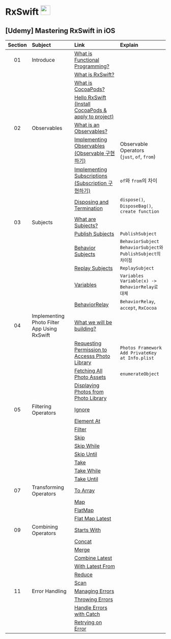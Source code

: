 # RxSwift <img src="https://user-images.githubusercontent.com/92699723/193454894-e169b5ff-abde-4862-be21-627aa667817b.png" width="30" height="30">

## [Udemy] Mastering RxSwift in iOS
|Section|Subject|Link|Explain|
|:-:|:--|:--|:--|   
|01|Introduce|[What is Functional Programming?](Mastering%20RxSwift%20in%20iOS/Section1.%20Introduce/What%20is%20Functional%20Programming?.md)|   
|||[What is RxSwift?](Mastering%20RxSwift%20in%20iOS/Section1.%20Introduce/What%20is%20RxSwift.md)|
|||[What is CocoaPods?](https://github.com/JasonLee0223/RxSwift/blob/main/Mastering%20RxSwift%20in%20iOS/Section1.%20Introduce/What%20is%20CocoaPods%3F.md)|
|||[Hello RxSwift (Install CocoaPods & apply to project)](Mastering%20RxSwift%20in%20iOS/Section1.%20Introduce/Hello%20RxSwift.md)|
|02|Observables|[What is an Observables?](https://github.com/JasonLee0223/RxSwift/blob/main/Mastering%20RxSwift%20in%20iOS/Section2.%20Observable/What%20is%20an%20Observable%3F.md)|
|||[Implementing Observables (Observable 구현하기)](Mastering%20RxSwift%20in%20iOS/Section2.%20Observable/Implementing%20Observables.md)|Observable Operators <br />(`just`, `of`, `from`)|   
|||[Implementing Subscriptions (Subscription 구현하기)](Mastering%20RxSwift%20in%20iOS/Section2.%20Observable/Implementing%20Subscriptions.md)| `of`와 `from`의 차이|
|||[Disposing and Termination](Mastering%20RxSwift%20in%20iOS/Section2.%20Observable/Disposing%20and%20Terminating.md)|`dispose()`, `DisposeBag()`, `create function`
|03|Subjects|[What are Subjects?](https://github.com/JasonLee0223/RxSwift/blob/main/Mastering%20RxSwift%20in%20iOS/Section3.%20Subjects/What%20are%20Subjects%3F.md)|
|||[Publish Subjects](Mastering%20RxSwift%20in%20iOS/Section3.%20Subjects/Publish%20Subjects.md)|`PublishSubject`|
|||[Behavior Subjects](Mastering%20RxSwift%20in%20iOS/Section3.%20Subjects/Behavior%20Subjects.md)|`BehaviorSubject` <br /> `BehaviorSubject와 PublishSubject의 차이점`|
|||[Replay Subjects](Mastering%20RxSwift%20in%20iOS/Section3.%20Subjects/Replay%20Subjects.md)|`ReplaySubject`|
|||[Variables](Mastering%20RxSwift%20in%20iOS/Section3.%20Subjects/Variables.md)|`Variables` <br /> `Variable(x) -> BehaviorRelay로 대체`|
|||[BehaviorRelay](Mastering%20RxSwift%20in%20iOS/Section3.%20Subjects/BehaviorRelay.md)|`BehaviorRelay`, `accept`, `RxCocoa`|
|04|Implementing Photo Filter App Using RxSwift|[What we will be building?](https://github.com/JasonLee0223/RxSwift/blob/main/Mastering%20RxSwift%20in%20iOS/Section4.%20Implementing%20Photo%20Filter%20App%20Using%20RxSwift/What%20we%20will%20be%20building%3F.md)|
|||[Requesting Permission to Accesss Photo Library](Mastering%20RxSwift%20in%20iOS/Section4.%20Implementing%20Photo%20Filter%20App%20Using%20RxSwift/Requesting%20Permission%20to%20Access%20Photo%20Library.md)|`Photos Framework` <br /> `Add PrivateKey at Info.plist`
|||[Fetching All Photo Assets](Mastering%20RxSwift%20in%20iOS/Section4.%20Implementing%20Photo%20Filter%20App%20Using%20RxSwift/Fetching%20All%20Photo%20Assets.md)|`enumerateObject`
|||[Displaying Photos from Photo Library](Mastering%20RxSwift%20in%20iOS/Section4.%20Implementing%20Photo%20Filter%20App%20Using%20RxSwift/Displaying%20Photos%20from%20Photo%20Library.md)|
|05|Filtering Operators|[Ignore](Mastering%20RxSwift%20in%20iOS/Section5.%20Filtering%20Operator/Ignore.md)|
|||[Element At](Mastering%20RxSwift%20in%20iOS/Section5.%20Filtering%20Operator/Element%20At.md)|
|||[Filter](Mastering%20RxSwift%20in%20iOS/Section5.%20Filtering%20Operator/Filter.md)|
|||[Skip](Mastering%20RxSwift%20in%20iOS/Section5.%20Filtering%20Operator/Skip.md)|
|||[Skip While](Mastering%20RxSwift%20in%20iOS/Section5.%20Filtering%20Operator/Skip%20While.md)|
|||[Skip Until](Mastering%20RxSwift%20in%20iOS/Section5.%20Filtering%20Operator/Skip%20Until.md)|
|||[Take](Mastering%20RxSwift%20in%20iOS/Section5.%20Filtering%20Operator/Take.md)|
|||[Take While](Mastering%20RxSwift%20in%20iOS/Section5.%20Filtering%20Operator/Take%20While.md)|
|||[Take Until](Mastering%20RxSwift%20in%20iOS/Section5.%20Filtering%20Operator/Take%20Until.md)|
|07|Transforming Operators|[To Array](Mastering%20RxSwift%20in%20iOS/Section7.%20Transforming%20Operators/To%20Array.md)|
|||[Map](Mastering%20RxSwift%20in%20iOS/Section7.%20Transforming%20Operators/Map.md)|
|||[FlatMap](Mastering%20RxSwift%20in%20iOS/Section7.%20Transforming%20Operators/Flat%20Map.md)|
|||[Flat Map Latest](Mastering%20RxSwift%20in%20iOS/Section7.%20Transforming%20Operators/Flat%20Map%20Latest.md)|
|09|Combining Operators|[Starts With](Mastering%20RxSwift%20in%20iOS/Section9.%20Combining%20Operators/Starts%20With.md)|
|||[Concat](Mastering%20RxSwift%20in%20iOS/Section9.%20Combining%20Operators/Concat.md)|
|||[Merge](Mastering%20RxSwift%20in%20iOS/Section9.%20Combining%20Operators/Merge.md)|
|||[Combine Latest](Mastering%20RxSwift%20in%20iOS/Section9.%20Combining%20Operators/Combine%20Latest.md)|
|||[With Latest From](Mastering%20RxSwift%20in%20iOS/Section9.%20Combining%20Operators/With%20Latest%20From.md)|
|||[Reduce](Mastering%20RxSwift%20in%20iOS/Section9.%20Combining%20Operators/Reduce.md)|
|||[Scan](Mastering%20RxSwift%20in%20iOS/Section9.%20Combining%20Operators/Scan.md)|
|11|Error Handling|[Managing Errors](Mastering%20RxSwift%20in%20iOS/Section11.%20Error%20Handling/Managing%20Errors.md)|
|||[Throwing Errors](Mastering%20RxSwift%20in%20iOS/Section11.%20Error%20Handling/Throwing%20Errors.md)|
|||[Handle Errors with Catch](Mastering%20RxSwift%20in%20iOS/Section11.%20Error%20Handling/Handle%20Errors%20with%20Catch.md)|
|||[Retrying on Error](Mastering%20RxSwift%20in%20iOS/Section11.%20Error%20Handling/Retrying%20on%20Error.md)|